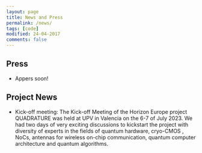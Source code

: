 ```yaml
---
layout: page
title: News and Press
permalink: /news/
tags: [code]
modified: 24-04-2017
comments: false
---
```


## Press
+ Appers soon!

## Project News
+ Kick-off meeting: The Kick-off Meeting of the Horizon Europe project QUADRATURE was held at UPV in Valencia on the 6-7 of July 2023. We had two days of very exciting discussions to kickstart the project with diversity of experts in the fields of quantum hardware, cryo-CMOS , NoCs, antennas for wireless on-chip communication, quantum computer architecture and quantum algorithms.
